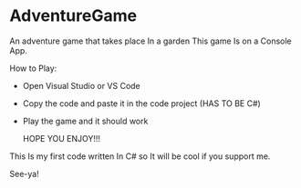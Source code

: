 # AdventureGame
An adventure game that takes place In a garden
This game Is on a Console App.

How to Play:
- Open Visual Studio or VS Code
- Copy the code and paste it in the code project (HAS TO BE C#)
- Play the game and it should work

  HOPE YOU ENJOY!!!

This Is my first code written In C# so It will be cool if you support me.

See-ya!

